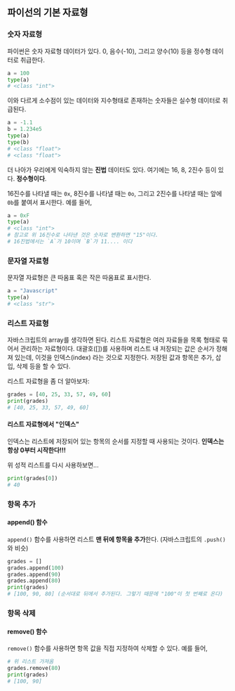 ## 파이선의 기본 자료형

### 숫자 자료형

파이썬은 숫자 자료형 데이터가 있다. 0, 음수(-10), 그리고 양수(10) 등을 정수형 데이터로 취급한다.

```py
a = 100
type(a)
# <class "int">
```

이와 다르게 소수점이 있는 데이터와 지수형태로 존재하는 숫자들은 실수형 데이터로 취급된다.

```py
a = -1.1
b = 1.234e5
type(a)
type(b)
# <class "float">
# <class "float">
```

더 나아가 우리에게 익숙하지 않는 **진법** 데이터도 있다. 여기에는 16, 8, 2진수 등이 있다. **정수형이다**.

16진수를 나타낼 때는 `0x`, 8진수를 나타낼 때는 `0o`, 그리고 2진수를 나타낼 때는 앞에 `0b`를 붙여서 표시한다. 예를 들어,

```py
a = 0xF
type(a)
# <class "int">
# 참고로 위 16진수로 나타낸 것은 숫자로 변환하면 "15"이다.
# 16진법에서는 `A`가 10이며 `B`가 11.... 이다
```

### 문자열 자료형

문자열 자료형은 큰 따옴표 혹은 작은 따옴표로 표시한다.

```py
a = "Javascript"
type(a)
# <class "str">
```

### 리스트 자료형

자바스크립트의 array를 생각하면 된다. 리스트 자료형은 여러 자료들을 목록 형태로 묶어서 관리하는 자료형이다. 대괄호([])를 사용하며 리스트 내 저장되는 값은 순서가 정해져 있는데, 이것을 인덱스(index) 라는 것으로 지정한다. 저장된 값과 항목은 추가, 삽입, 삭제 등을 할 수 있다.

리스트 자료형을 좀 더 알아보자:

```py
grades = [40, 25, 33, 57, 49, 60]
print(grades)
# [40, 25, 33, 57, 49, 60]
```

#### 리스트 자료형에서 "인덱스"

인덱스는 리스트에 저장되어 있는 항목의 순서를 지정할 때 사용되는 것이다. **인덱스는 항상 0부터 시작한다!!!**

위 성적 리스트를 다시 사용하보면...

```py
print(grades[0])
# 40
```

### 항목 추가

#### append() 함수

`append()` 함수를 사용하면 리스트 **맨 뒤에 항목을 추가**한다. (자바스크립트의 `.push()`와 비슷)

```py
grades = []
grades.append(100)
grades.append(90)
grades.append(80)
print(grades)
# [100, 90, 80] (순서대로 뒤에서 추가된다. 그렇기 때문에 "100"이 첫 번째로 온다)
```

### 항목 삭제

#### remove() 함수

`remove()` 함수를 사용하면 항목 값을 직접 지정하여 삭제할 수 있다. 예를 들어,

```py
# 위 리스트 가져옴
grades.remove(80)
print(grades)
# [100, 90]














